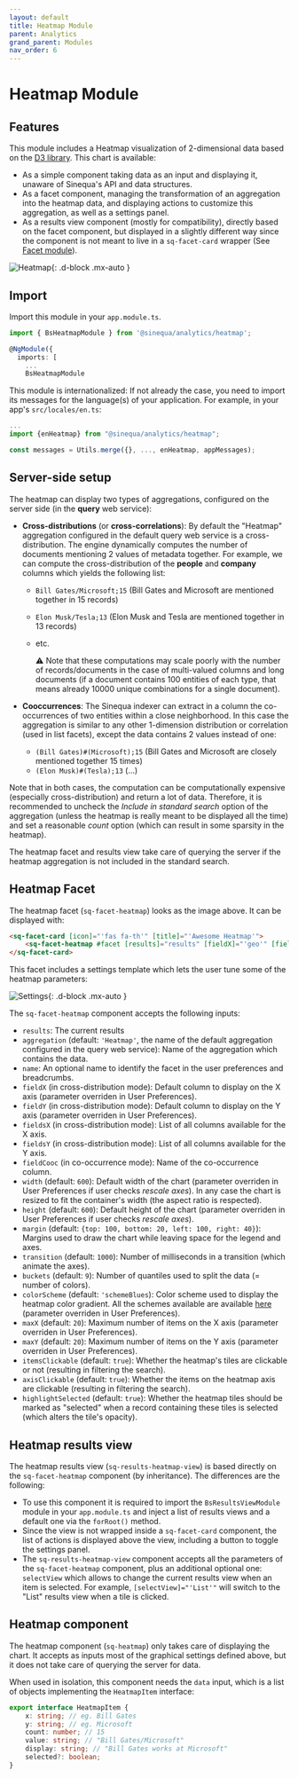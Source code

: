 ```yaml
---
layout: default
title: Heatmap Module
parent: Analytics
grand_parent: Modules
nav_order: 6
---
```


# Heatmap Module

## Features

This module includes a Heatmap visualization of 2-dimensional data based on the [D3 library](https://d3js.org/). This chart is available:

- As a simple component taking data as an input and displaying it, unaware of Sinequa's API and data structures.
- As a facet component, managing the transformation of an aggregation into the heatmap data, and displaying actions to customize this aggregation, as well as a settings panel.
- As a results view component (mostly for compatibility), directly based on the facet component, but displayed in a slightly different way since the component is not meant to live in a `sq-facet-card` wrapper (See [Facet module]({{site.baseurl}}modules/components/facet.html)).

![Heatmap]({{site.baseurl}}assets/modules/heatmap/heatmap.png){: .d-block .mx-auto }

## Import

Import this module in your `app.module.ts`.

```ts
import { BsHeatmapModule } from '@sinequa/analytics/heatmap';

@NgModule({
  imports: [
    ...
    BsHeatmapModule
```

This module is internationalized: If not already the case, you need to import its messages for the language(s) of your application. For example, in your app's `src/locales/en.ts`:

```ts
...
import {enHeatmap} from "@sinequa/analytics/heatmap";

const messages = Utils.merge({}, ..., enHeatmap, appMessages);
```

## Server-side setup

The heatmap can display two types of aggregations, configured on the server side (in the **query** web service):

- **Cross-distributions** (or **cross-correlations**): By default the "Heatmap" aggregation configured in the default query web service is a cross-distribution. The engine dynamically computes the number of documents mentioning 2 values of metadata together. For example, we can compute the cross-distribution of the **people** and **company** columns which yields the following list:
  - `Bill Gates/Microsoft;15` (Bill Gates and Microsoft are mentioned together in 15 records)
  - `Elon Musk/Tesla;13` (Elon Musk and Tesla are mentioned together in 13 records)
  - etc.

    ⚠️ Note that these computations may scale poorly with the number of records/documents in the case of multi-valued columns and long documents (if a document contains 100 entities of each type, that means already 10000 unique combinations for a single document).

- **Cooccurrences**: The Sinequa indexer can extract in a column the co-occurrences of two entities within a close neighborhood. In this case the aggregation is similar to any other 1-dimension distribution or correlation (used in list facets), except the data contains 2 values instead of one:
  - `(Bill Gates)#(Microsoft);15` (Bill Gates and Microsoft are closely mentioned together 15 times)
  - `(Elon Musk)#(Tesla);13` (...)

Note that in both cases, the computation can be computationally expensive (especially cross-distribution) and return a lot of data. Therefore, it is recommended to uncheck the *Include in standard search* option of the aggregation (unless the heatmap is really meant to be displayed all the time) and set a reasonable *count* option (which can result in some sparsity in the heatmap).

The heatmap facet and results view take care of querying the server if the heatmap aggregation is not included in the standard search.

## Heatmap Facet

<doc-facet-heatmap></doc-facet-heatmap>

The heatmap facet (`sq-facet-heatmap`) looks as the image above. It can be displayed with:

```html
<sq-facet-card [icon]="'fas fa-th'" [title]="'Awesome Heatmap'">
    <sq-facet-heatmap #facet [results]="results" [fieldX]="'geo'" [fieldY]="'company'" [fieldsX]="['geo', 'company', 'person']" [fieldsY]="['geo', 'company', 'person']"></sq-facet-heatmap>
</sq-facet-card>
```

This facet includes a settings template which lets the user tune some of the heatmap parameters:

![Settings]({{site.baseurl}}assets/modules/heatmap/settings.png){: .d-block .mx-auto }

The `sq-facet-heatmap` component accepts the following inputs:

- `results`: The current results
- `aggregation` (default: `'Heatmap'`, the name of the default aggregation configured in the query web service): Name of the aggregation which contains the data.
- `name`: An optional name to identify the facet in the user preferences and breadcrumbs.
- `fieldX` (in cross-distribution mode): Default column to display on the X axis (parameter overriden in User Preferences).
- `fieldY` (in cross-distribution mode): Default column to display on the Y axis (parameter overriden in User Preferences).
- `fieldsX` (in cross-distribution mode): List of all columns available for the X axis.
- `fieldsY` (in cross-distribution mode): List of all columns available for the Y axis.
- `fieldCooc` (in co-occurrence mode): Name of the co-occurrence column.
- `width` (default: `600`): Default width of the chart (parameter overriden in User Preferences if user checks *rescale axes*). In any case the chart is resized to fit the container's width (the aspect ratio is respected).
- `height` (default: `600`): Default height of the chart (parameter overriden in User Preferences if user checks *rescale axes*).
- `margin` (default: `{top: 100, bottom: 20, left: 100, right: 40}`): Margins used to draw the chart while leaving space for the legend and axes.
- `transition` (default: `1000`): Number of milliseconds in a transition (which animate the axes).
- `buckets` (default: `9`): Number of quantiles used to split the data (= number of colors).
- `colorScheme` (default: `'schemeBlues`): Color scheme used to display the heatmap color gradient. All the schemes available are available [here](https://github.com/d3/d3-scale-chromatic) (parameter overriden in User Preferences).
- `maxX` (default: `20`): Maximum number of items on the X axis (parameter overriden in User Preferences).
- `maxY` (default: `20`): Maximum number of items on the Y axis (parameter overriden in User Preferences).
- `itemsClickable` (default: `true`): Whether the heatmap's tiles are clickable or not (resulting in filtering the search).
- `axisClickable` (default: `true`): Whether the items on the heatmap axis are clickable (resulting in filtering the search).
- `highlightSelected` (default: `true`): Whether the heatmap tiles should be marked as "selected" when a record containing these tiles is selected (which alters the tile's opacity).

## Heatmap results view

<doc-results-heatmap-view></doc-results-heatmap-view>

The heatmap results view (`sq-results-heatmap-view`) is based directly on the `sq-facet-heatmap` component (by inheritance). The differences are the following:

- To use this component it is required to import the `BsResultsViewModule` module in your `app.module.ts` and inject a list of results views and a default one via the `forRoot()` method.
- Since the view is not wrapped inside a `sq-facet-card` component, the list of actions is displayed above the view, including a button to toggle the settings panel.
- The `sq-results-heatmap-view` component accepts all the parameters of the `sq-facet-heatmap` component, plus an additional optional one: `selectView` which allows to change the current results view when an item is selected. For example, `[selectView]="'List'"` will switch to the "List" results view when a tile is clicked.

## Heatmap component

<doc-heatmap></doc-heatmap>

The heatmap component (`sq-heatmap`) only takes care of displaying the chart. It accepts as inputs most of the graphical settings defined above, but it does not take care of querying the server for data.

When used in isolation, this component needs the `data` input, which is a list of objects implementing the `HeatmapItem` interface:

```ts
export interface HeatmapItem {
    x: string; // eg. Bill Gates
    y: string; // eg. Microsoft
    count: number; // 15
    value: string; // "Bill Gates/Microsoft"
    display: string; // "Bill Gates works at Microsoft"
    selected?: boolean;
}
```
